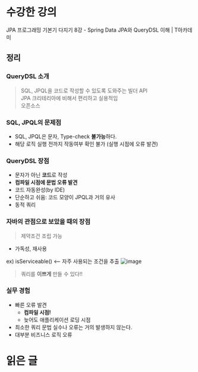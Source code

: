 # 수강한 강의 
JPA 프로그래밍 기본기 다지기 8강 - Spring Data JPA와 QueryDSL 이해 | T아카데미  <br> 

## 정리 

### QueryDSL 소개 

> SQL, JPQL을 코드로 작성할 수 있도록 도와주는 빌더 API  <br>
> JPA 크리테리아에 비해서 편리하고 실용적임  <br>
> 오픈소스  <br> 

### SQL, JPQL의 문제점 

* SQL, JPQL은 문자, Type-check **불가능**하다.  
* 해당 로직 실행 전까지 작동여부 확인 불가 (실행 시점에 오류 발견)

### QueryDSL 장점 

* 문자가 아닌 **코드**로 작성 
* **컴파일 시점에 문법 오류 발견**
* 코드 자동완성(by IDE) 
* 단순하고 쉬움: 코드 모양이 JPQL과 거의 유사 
* 동적 쿼리 

### 자바의 관점으로 보았을 때의 장점

> 제약조건 조립 가능 
- 가독성, 재사용 

ex) isServiceable() <-- 자주 사용되는 조건을 추출 
![image](https://user-images.githubusercontent.com/47850258/102562244-01cb7c00-411a-11eb-8057-538f8e18a825.png)

> 쿼리를 **이쁘게** 만들 수 있다!! 

### 실무 경험 

* 빠른 오류 발견 
  * **컴파일 시점!** 
  * 늦어도 애플리케이션 로딩 시점  
* 최소한 쿼리 문법 실수나 오류는 거의 발생하지 않는다. 
* 대부분 비즈니스 로직 오류 




# 읽은 글
